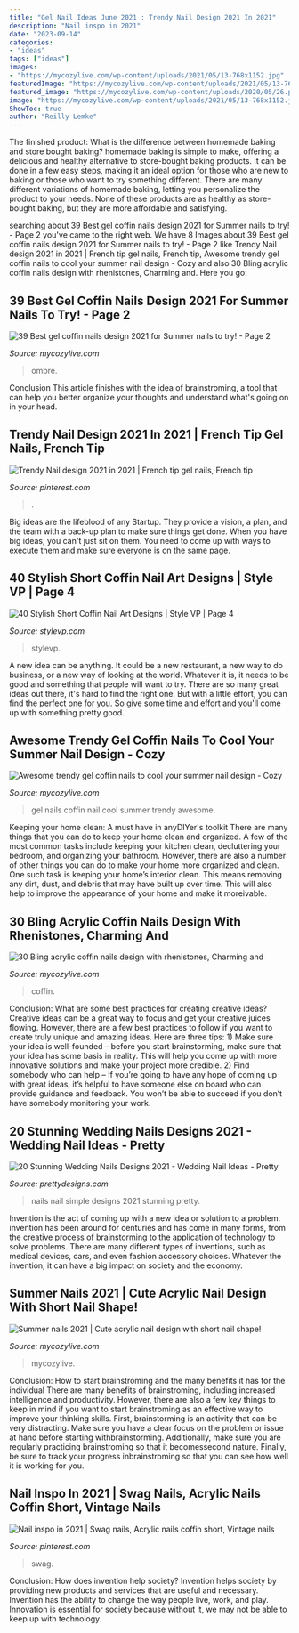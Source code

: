 ```yaml
---
title: "Gel Nail Ideas June 2021 : Trendy Nail Design 2021 In 2021"
description: "Nail inspo in 2021"
date: "2023-09-14"
categories:
- "ideas"
tags: ["ideas"]
images:
- "https://mycozylive.com/wp-content/uploads/2021/05/13-768x1152.jpg"
featuredImage: "https://mycozylive.com/wp-content/uploads/2021/05/13-768x1152.jpg"
featured_image: "https://mycozylive.com/wp-content/uploads/2020/05/26.png"
image: "https://mycozylive.com/wp-content/uploads/2021/05/13-768x1152.jpg"
ShowToc: true
author: "Reilly Lemke"
---
```



The finished product: What is the difference between homemade baking and store bought baking?
homemade baking is simple to make, offering a delicious and healthy alternative to store-bought baking products. It can be done in a few easy steps, making it an ideal option for those who are new to baking or those who want to try something different. There are many different variations of homemade baking, letting you personalize the product to your needs. None of these products are as healthy as store-bought baking, but they are more affordable and satisfying.

	

		
searching about 39 Best gel coffin nails design 2021 for Summer nails to try! - Page 2 you've came to the right web. We have 8 Images about 39 Best gel coffin nails design 2021 for Summer nails to try! - Page 2 like Trendy Nail design 2021 in 2021 | French tip gel nails, French tip, Awesome trendy gel coffin nails to cool your summer nail design - Cozy and also 30 Bling acrylic coffin nails design with rhenistones, Charming and. Here you go:
		
    
## 39 Best Gel Coffin Nails Design 2021 For Summer Nails To Try! - Page 2

<img loading=lazy src="https://mycozylive.com/wp-content/uploads/2021/05/13-768x1152.jpg" onerror="this.onerror=null;this.src='https://tse1.mm.bing.net/th?id=OIP.SXj8TVhj8GTz0ICb7osEDwHaLH&amp;pid=15.1';" alt="39 Best gel coffin nails design 2021 for Summer nails to try! - Page 2">

_Source: mycozylive.com_

>ombre. 

	

Conclusion
This article finishes with the idea of brainstroming, a tool that can help you better organize your thoughts and understand what's going on in your head.

    
## Trendy Nail Design 2021 In 2021 | French Tip Gel Nails, French Tip

<img loading=lazy src="https://i.pinimg.com/736x/e9/fa/32/e9fa32d2978317ee3d27f883a8387aee.jpg" onerror="this.onerror=null;this.src='https://tse4.mm.bing.net/th?id=OIP.O5n14sGUlLwekn-98lqJUgHaJ3&amp;pid=15.1';" alt="Trendy Nail design 2021 in 2021 | French tip gel nails, French tip">

_Source: pinterest.com_

>. 

	

Big ideas are the lifeblood of any Startup. They provide a vision, a plan, and the team with a back-up plan to make sure things get done. When you have big ideas, you can't just sit on them. You need to come up with ways to execute them and make sure everyone is on the same page.

    
## 40 Stylish Short Coffin Nail Art Designs | Style VP | Page 4

<img loading=lazy src="http://www.stylevp.com/wp-content/uploads/2019/06/4-Short-Coffin-Nail-Art-Designs.jpg" onerror="this.onerror=null;this.src='https://tse3.mm.bing.net/th?id=OIP.sNqFNmLMLQfW00KtWz3hNwHaHa&amp;pid=15.1';" alt="40 Stylish Short Coffin Nail Art Designs | Style VP | Page 4">

_Source: stylevp.com_

>stylevp. 

	

A new idea can be anything. It could be a new restaurant, a new way to do business, or a new way of looking at the world. Whatever it is, it needs to be good and something that people will want to try. There are so many great ideas out there, it's hard to find the right one. But with a little effort, you can find the perfect one for you. So give some time and effort and you'll come up with something pretty good.

    
## Awesome Trendy Gel Coffin Nails To Cool Your Summer Nail Design - Cozy

<img loading=lazy src="https://mycozylive.com/wp-content/uploads/2020/08/gel-coffin-13.jpg" onerror="this.onerror=null;this.src='https://tse3.mm.bing.net/th?id=OIP.rloPRXHx1x2HieQ7sZ3hdQHaJO&amp;pid=15.1';" alt="Awesome trendy gel coffin nails to cool your summer nail design - Cozy">

_Source: mycozylive.com_

>gel nails coffin nail cool summer trendy awesome. 

	

Keeping your home clean: A must have in anyDIYer's toolkit
There are many things that you can do to keep your home clean and organized. A few of the most common tasks include keeping your kitchen clean, decluttering your bedroom, and organizing your bathroom. However, there are also a number of other things you can do to make your home more organized and clean. One such task is keeping your home’s interior clean. This means removing any dirt, dust, and debris that may have built up over time. This will also help to improve the appearance of your home and make it moreivable.

    
## 30 Bling Acrylic Coffin Nails Design With Rhenistones, Charming And

<img loading=lazy src="https://mycozylive.com/wp-content/uploads/2020/05/26.png" onerror="this.onerror=null;this.src='https://tse3.mm.bing.net/th?id=OIP.SGEdLh999bJsG5GcbfZwYAHaLw&amp;pid=15.1';" alt="30 Bling acrylic coffin nails design with rhenistones, Charming and">

_Source: mycozylive.com_

>coffin. 

	

Conclusion: What are some best practices for creating creative ideas?
Creative ideas can be a great way to focus and get your creative juices flowing. However, there are a few best practices to follow if you want to create truly unique and amazing ideas. Here are three tips: 1) Make sure your idea is well-founded – before you start brainstorming, make sure that your idea has some basis in reality. This will help you come up with more innovative solutions and make your project more credible. 2) Find somebody who can help – If you’re going to have any hope of coming up with great ideas, it’s helpful to have someone else on board who can provide guidance and feedback. You won’t be able to succeed if you don’t have somebody monitoring your work.

    
## 20 Stunning Wedding Nails Designs 2021 - Wedding Nail Ideas - Pretty

<img loading=lazy src="https://www.prettydesigns.com/wp-content/uploads/2016/01/Simple-Wedding-Nails.jpg" onerror="this.onerror=null;this.src='https://tse3.mm.bing.net/th?id=OIP.jMzd13gh8a-K6NEyeNlPIQHaJ4&amp;pid=15.1';" alt="20 Stunning Wedding Nails Designs 2021 - Wedding Nail Ideas - Pretty">

_Source: prettydesigns.com_

>nails nail simple designs 2021 stunning pretty. 

	

Invention is the act of coming up with a new idea or solution to a problem. invention has been around for centuries and has come in many forms, from the creative process of brainstorming to the application of technology to solve problems. There are many different types of inventions, such as medical devices, cars, and even fashion accessory choices. Whatever the invention, it can have a big impact on society and the economy.

    
## Summer Nails 2021 | Cute Acrylic Nail Design With Short Nail Shape!

<img loading=lazy src="https://mycozylive.com/wp-content/uploads/2021/04/11-683x1024.jpg" onerror="this.onerror=null;this.src='https://tse3.mm.bing.net/th?id=OIP.2oW6eGkcCIUEhQe7hqd5aAHaLG&amp;pid=15.1';" alt="Summer nails 2021 | Cute acrylic nail design with short nail shape!">

_Source: mycozylive.com_

>mycozylive. 

	

Conclusion: How to start brainstroming and the many benefits it has for the individual
There are many benefits of brainstroming, including increased intelligence and productivity. However, there are also a few key things to keep in mind if you want to start brainstroming as an effective way to improve your thinking skills. First, brainstorming is an activity that can be very distracting. Make sure you have a clear focus on the problem or issue at hand before starting withbrainstorming. Additionally, make sure you are regularly practicing brainstroming so that it becomessecond nature. Finally, be sure to track your progress inbrainstroming so that you can see how well it is working for you.

    
## Nail Inspo In 2021 | Swag Nails, Acrylic Nails Coffin Short, Vintage Nails

<img loading=lazy src="https://i.pinimg.com/736x/86/aa/25/86aa25c113327eb307aeef40e064018e.jpg" onerror="this.onerror=null;this.src='https://tse4.mm.bing.net/th?id=OIP.01kYRw5Pagbobe3EKblxMAHaJ3&amp;pid=15.1';" alt="Nail inspo in 2021 | Swag nails, Acrylic nails coffin short, Vintage nails">

_Source: pinterest.com_

>swag. 

	

Conclusion: How does invention help society?
Invention helps society by providing new products and services that are useful and necessary. Invention has the ability to change the way people live, work, and play. Innovation is essential for society because without it, we may not be able to keep up with technology.

